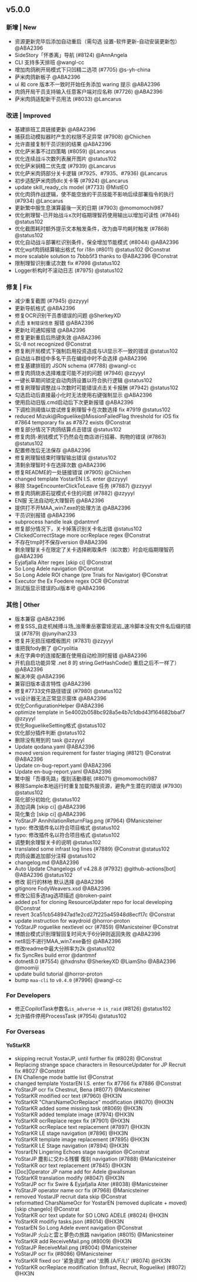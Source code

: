 ## v5.0.0

### 新增 | New

- 资源更新完毕后添加自动重启（需勾选 设置-软件更新-自动安装更新包） @ABA2396
- SideStory「怀黍离」导航 (#8124) @AnnAngela
- CLI 支持多天排班 @wangl-cc
- 增加肉鸽刷开局模式下只凹精二选项 (#7705) @s-yh-china
- 萨米肉鸽新板子 @ABA2396
- ui 和 core 版本不一致时开始任务添加 waring 提示 @ABA2396
- 肉鸽开局干员支持输入任意客户端对应名称 (#7726) @ABA2396
- 萨米肉鸽适配新干员用法 (#8033) @Lancarus

### 改进 | Improved

- 基建排班工具链接更新 @ABA2396
- 捕获启动模拟器时产生的权限不足异常 (#7908) @Chiichen
- 允许直接复制干员识别的结果 @ABA2396
- 优化萨米事不过四策略 (#8059) @Lancarus
- 优化连续战斗次数列表展开图片 @status102
- 优化萨米锏精二优先度 (#7939) @Lancarus
- 优化萨米肉鸽部分关卡逻辑 (#7925、#7935、#7936) @Lancarus
- 初步适配萨米肉鸽dlc关卡等 (#7924) @Lancarus
- update skill_ready_cls model (#7733) @MistEO
- 优化肉鸽作战逻辑，使不能空放的干员技能不影响后续部署指令的执行 (#7934) @Lancarus
- 更新繁中服生息演算最後一天的日期 (#7903) @momomochi987
- 优化刷理智-已开始战斗x次时临期理智药使用输出以增加可读性 (#7846) @status102
- 优化截图耗时额外提示文本触发条件，改为由平均耗时触发 (#7868) @status102
- 优化自动战斗部署栏识别条件，保全增加节能模式 (#8044) @ABA2396
- 优化wpf肉鸽结算输出格式 for i18n (#8011) @status102 @Constrat
- more scalable solution to 7bbb5f3 thanks to @ABA2396 @Constrat
- 限制理智识别重试次数 fix #7998 @status102
- Logger析构时不滚动日志 (#7975) @status102

### 修复 | Fix

- 减少重复截图 (#7945) @zzyyyl
- 更新导航格式 @ABA2396
- 修复OCR识别干员黍错误的问题 @SherkeyXD
- 点击 `复制错误信息` 报错 @ABA2396
- 更新吐司通知报错 @ABA2396
- 修复更新重启后热键失效 @ABA2396
- SL-8 not recognized @Constrat
- 修复刷开局模式下强制启用投资造成与UI显示不一致的错误 @status102
- 自动战斗群组中多名干员在编组中时不会选择 @ABA2396
- 修复基建排班的 JSON schema (#7788) @wangl-cc
- 修复肉鸽烧水选择难度可能不对的问题 (#7946) @zzyyyl
- 一键长草期间锁定自动肉鸽设置以符合执行逻辑 @status102
- 修复刷理智调整战斗次数时可能错误点击关卡报酬 (#7942) @status102
- 勾选启动后直接最小化时无法使用右键强制显示 @ABA2396
- 使用启动旧版.cmd启动后下次更新报错 @ABA2396
- 下调检测阈值以尝试修复刷理智卡在次数选择 fix #7919 @status102
- reduced Mizuki@Roguelike@MissionFailedFlag threshold for iOS fix #7864 temporary fix as #7872 exists @Constrat
- 修复部分情况下肉鸽结算点击错误 @status102
- 修复肉鸽-刷钱模式下仍然会在商店进行招募、购物的错误 (#7863) @status102
- 配置修改后无法保存 @ABA2396
- 修复刷理智结束时理智输出错误 @status102
- 清剩余理智时卡在选择次数 @ABA2396
- 修复README的一处链接错误 (#7905) @Chiichen
- changed template YostarEN I.S. enter @zzyyyl
- 移除 StageEncounterClickToLeave 任务 (#7887) @zzyyyl
- 修复肉鸽刷源石锭模式卡住的问题 (#7882) @zzyyyl
- EN服 无法自动吃大理智药 @ABA2396
- 提供打不开MAA_win7.exe的处理方法 @ABA2396
- 干员识别报错 @ABA2396
- subprocess handle leak @dantmnf
- 修复部分情况下，关卡掉落识别关卡名出错 @status102
- ClickedCorrectStage more ocrReplace regex @Constrat
- 不存在tmp时不保存version @ABA2396
- 剩余理智关卡在限定了关卡选择刷取条件（如次数）时会吃临期理智药 @ABA2396
- Eyjafjalla Alter regex [skip ci] @Constrat
- So Long Adele navigation @Constrat
- So Long Adele ROI change (pre Trials for Navigator) @Constrat
- Executor the Ex Foedere regex OCR @Constrat
- 测试版显示错误的ui版本号 @ABA2396

### 其他 | Other

- 版本兼容 @ABA2396
- 修复SSS_自走机械搏斗场_浊蒂重岳塞雷娅泥岩_速冷脚本没有文件名后缀的错误 (#7879) @junyihan233
- 修复并无损压缩模板图片 (#7831) @zzyyyl
- 谁把我fody删了 @Cryolitia
- 未在字典中的连接配置在使用自动检测时报错 @ABA2396
- 开机自启功能异常 .net 8 的 string.GetHashCode() 重启之后不一样了） @ABA2396
- 解决冲突 @ABA2396
- 兼容旧版本语言特性 @ABA2396
- 修复#7733文件路径错误 (#7980) @status102
- vs设计器无法正常显示窗体 @ABA2396
- 优化ConfigurationHelper @ABA2396
- optimize template in 5e4002b058bc928a5e4b7c1dbd43f164682bbaf7 @zzyyyl
- 优化RoguelikeSetting格式 @status102
- 优化部分插件判断 @status102
- 删除没有用到的 task @zzyyyl
- Update qodana.yaml @ABA2396
- moved version requirement for faster triaging (#8121) @Constrat @ABA2396
- Update cn-bug-report.yaml @ABA2396
- Update en-bug-report.yaml @ABA2396
- 繁中服「吾導先路」復刻活動導航 (#8071) @momomochi987
- 移除Sample本地运行时重复加载外服资源，避免产生潜在的错误 (#7930) @status102
- 简化部分初始化 @status102
- 添加词典 [skip ci] @ABA2396
- 简化集合 [skip ci] @ABA2396
- YoStarJP AnnihilationReturnFlag.png (#7964) @Manicsteiner
- typo: 修改插件名以符合项目格式 @status102
- typo: 修改插件名以符合项目格式 @status102
- 调整剩余理智关卡的说明 @status102
- translated some infrast log lines (#7889) @Constrat @status102
- 肉鸽设置追加部分注释 @status102
- changelog.md @ABA2396
- Auto Update Changelogs of v4.28.8 (#7932) @github-actions[bot] @ABA2396 @status102
- 修改 前行的林地 默认选择 @ABA2396
- gitignore FodyWeavers.xsd @ABA2396
- 修改公招多选tag选项描述 @broken-paint
- added ps1 for cloning ResourceUpdater repo for local developing @Constrat
- revert 3ca51cb548947ad1e2cd27f225a45948d8ecf17c @Constrat
- update instruction for waydroid @horror-proton
- YoStarJP roguelike nextlevel ocr (#7859) @Manicsteiner @Constrat
- 博朗台模式识别理智回复时间大于6分钟则返回失败 @ABA2396
- net8后不进行MAA_win7.exe备份 @ABA2396
- 修改readme中最大分辨率为2k @status102
- fix SyncRes build error @dantmnf
- dotnet8.0 (#7554) @hxdnshx @SherkeyXD @LiamSho @ABA2396 @moomiji
- update build tutorial @horror-proton
- bump `maa-cli` to `v0.4.0` (#7996) @wangl-cc

### For Developers

- 修正CopilotTask参数名`is_adverse` -> `is_raid` (#8126) @status102
- 允许插件停用ProcessTask (#7954) @status102

### For Overseas

#### YoStarKR

- skipping recruit YostarJP, until further fix (#8028) @Constrat
- Replacing strange space characters in ResourceUpdater for JP Recruit fix #8027 @Constrat
- EN Challenge mode battle list @Constrat
- changed template YostarEN I.S. enter fix #7766 fix #7886 @Constrat
- YoStarJP ocr fix Chestnut, Bena (#8077) @Manicsteiner
- YoStarKR modified ocr text (#7960) @HX3N
- YoStarKR "CharsNameOcrReplace" modification (#8070) @HX3N
- YoStarKR added some missing task (#8069) @HX3N
- YoStarKR added template image (#7974) @HX3N
- YoStarKR ocrReplace regex fix (#7901) @HX3N
- YoStarKR ocrReplace text replacement (#7897) @HX3N
- YoStarKR LE stage navigation (#7896) @HX3N
- YoStarKR template image replacement (#7895) @HX3N
- YoStarKR LE Stage navigation (#7894) @HX3N
- YosrarEN Lingering Echoes stage navigation @Constrat
- YoStarJP 塵影に交わる残響 復刻 navigation (#7888) @Manicsteiner
- YoStarKR ocr text replacement (#7845) @HX3N
- [Doc]Operator JP name add for Adele @wallsman
- YoStarKR translation modify (#8047) @HX3N
- YoStarJP ocr fix Swire & Eyjafjalla Alter (#8038) @Manicsteiner
- YoStarJP operator name ocr fix (#7968) @Manicsteiner
- removed YostarJP recruit data skip @Constrat
- reformatted CharsNameOcr for YostarEN (removed duplicate + moved) [skip changelo] @Constrat
- YoStarKR ocr text update for SO LONG ADELE (#8024) @HX3N
- YoStarKR modifiy tasks.json (#8014) @HX3N
- YostarEN So Long Adele event navigation @Constrat
- YoStarJP 火山と雲と夢色の旅路 navigation (#8015) @Manicsteiner
- YoStarKR add ReceiveMail.png (#8009) @HX3N
- YoStarJP ReceiveMail.png (#8004) @Manicsteiner
- YoStarJP ocr fix (#8086) @Manicsteiner
- YoStarKR fixed ocr '紧急调遣' and '龙腾.(A/F/L)' (#8074) @HX3N
- YoStarKR ocrReplace modification (Infrast, Recruit, Roguelike) (#8072) @HX3N
